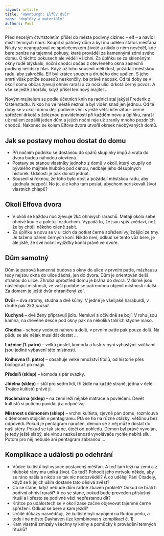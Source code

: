 ```yaml
---
layout: article
title: 'Ravnburgh: Elfův dvůr'
tags: 'doplňky a materiály'
authors: Paul
---
```


Před necelým čtvrtstoletím přišel do města podivný cizinec – elf – a navíc i mistr temných nauk. Koupil si patrový dům a byl mu udělen status měšťana. Nikdy se neangažoval ve společenském životě a nikdo o něm nevěděl, kde bere peníze na tajemné pokusy, které prováděl za kamennými zdmi svého domu. O těchto pokusech ale věděli všichni. Za úplňku se za skleněnými okny rudě blýskalo, noční chodci občas z otevřeného okna zaslechli podivný nelidský hlas. Když už toho sousedi měli dost, požádali městskou radu, aby zakročila. Elf byl krátce souzen a druhého dne upálen. S jeho smrtí však potíže sousedů neskončily, ba právě naopak. Od té doby se v okolí domu občas zjevují ohniví raraši a za nocí ulicí drkotá černý povoz. A vše se ještě zhoršilo, když přišel ten nový majitel …

Novým majitelem se podle účetních knih na radnici stal jakýsi Frederik z Ostenstadtu. Nikdo ho ve městě neznal a byl viděn snad jen jednou. Od té doby se v okolí domu dějí podivné věci s ještě větší intenzitou- černé spřežení drkotá s železnou pravidelností při každém novu a úplňku, raraši už málem zapálili jeden dům a jejich noční reje už zranily mnoho pozdních chodců. Nakonec se kolem Elfova dvora utvořil okrsek neobývaných domů.

## Jak se postavy mohou dostat do domu

- Při nočním podniku se dostanou do spárů skupinky impů a vrata do dvora budou náhodou otevřená.
- Postavy se stanou vlastníky jednoho z domů v okolí, který koupily od bývalého majitele hluboko pod cenou, nedbaje jeho děsuplných historek. Události je pak donutí jednat.
- Sousedi si řeknou, že toho bylo dost a požádají městskou radu, aby zjednala bezpečí. No jo, ale koho tam poslat, abychom neriskovali život vlastních chlapů?

## Okolí Elfova dvora

- V okolí se každou noc zjevuje 2k4 ohnivých rarachů. Metají okolo sebe ohnivé koule a poletují vzduchem. Vypadá to, že jsou spíš zvědaví, než že by chtěli někoho cíleně zabít.
- Za úplňku a novu se v ulicích dá potkat černé spřežení vyjíždějící ze tmy. Je taženo párem černých koní. Nikdo neví, odkud se tento vůz bere, je ale jisté, že své noční vyjížďky končí právě ve dvoře.

## Dům samotný

Dům je patrová kamenná budova s okny do ulice v prvním patře, mázhausu tedy nejsou okna do ulice žádná, jen do dvora. Dům je orientován delší stranou do ulice. Zhruba uprostřed domu je brána do dvora. V domě jsou následující místnosti, ve vaší podobě se pak mohou objevit místnosti i další. Za domem je ještě dvůr ohraničený zdí.

__Dvůr__ – dva stromy, studna a dvě kůlny. V jedné je všelijaké haraburdí, v druhé pak 2k3 _prasat_.

__Kuchyně__ – dvě ženy připravují jídlo. Nemluví a očividně se bojí. V rohu jsou kamna, na dřevěné desce pod okny pak na několika talířích stydne maso.

__Chodba__ – schody vedoucí nahoru a dolů, v prvním patře pak pouze dolů. Na půdu se ale nějak musí dát dostat …

__Ložnice (1. patro)__ – velká postel, komoda a lustr s nyní vyhaslými svíčkami jsou jediné vybavení této místnosti.

__Knihovna (1. patro)__ – obsahuje velké množ­ství titulů, od historie přes biologii až po magii.

__Předsíň (sklep)__ – komoda s pár svazky.

__Jídelna (sklep)__ – stůl pro sedm lidí, tři židle na každé straně, jedna v čele. Trojice kultistů právě jí.

__Noclehárna (sklep)__ – na zemi leží nějaké matrace a povlečení. Devět kultistů si potichu povídá, jí a odpočívají.

__Místnost s démonem (sklep)__ – vrchní kultista, zjevně pán domu, rozmlouvá s démonem stojícím v pentagramu. Ptá se ho na různé otázky, většinou bez odpovědi. Pokud je pentagram narušen, démon se z něj může dostat do naší sféry. Pokud se tak stane, útočí od pohledu. Démon byl právě vyvolán, je tedy ještě slabý, ale vinou nezkušenosti vyvolávače rychle nabírá sílu. Potom pro něj nebude ani pentagram zábranou …

## Komplikace a události po odehrání

- Vůdce kultistů byl vysoce postavený měšťan. A teď tam leží na zemi a z hluboké rány mu uniká život. Co teď? Pohodit jeho mrtvolu někde, aby se ráno našla a nikdo se tak nic nedozvěděl? A co udělají Páni Citadely, když se k jejich uším dostane tato děsivá zvěst?
- Co se stane, když nebude dům řádně zbaven prokletí? Odkud se brali ti podivní ohniví raraši? A co se stane, pokud bude proveden příslušný rituál a i přesto se podivné věci nepřestanou dít?
- Krátce po událostech se v okolí zase začne objevovat tajemné černé spřežení. Odkud se bere a kam jezdí?
- Určité důkazy nasvědčují, že kultisté byli napojeni na Rudou perlu, a tedy i na město Dayhaven (lze kombinovat s komplikací č. 1).
- Kam vlastně zmizely všechny ty knihy a pomůcky k provádění temných rituálů?
